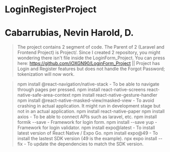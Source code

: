 # LoginRegisterProject
# Cabarrubias, Nevin Harold, D.

> The project contains 2 segment of code. The Parent of 2 (Laravel and Frontend Project) is Project/. Since I created 2 repository, you might wondering there isn't file inside the LoginForm_Project. You can press here: https://github.com/iOXGN90/LoginForm_Project ||
 Project has Login and Register features but does not handle the Forgot Password; tokenization will now work.



> npm install @react-navigation/native-stack - To be able to navigate through pages per pressed. 
> npm install react-native-screens react-native-safe-area-context
> npm install react-native-gesture-handler
> npm install @react-native-masked-view/masked-view - To avoid crashing in actual application. It might run in development stage but not in an actual application. 
> npm install react-native-paper 
> npm install axios - To be able to connect APIs such as laravel, etc.
> npm install formik --save - Framework for login form.
> npm install --save yup - Framework for login validator.
> npm install expo@latest - To install latest version of React Native / Expo Go.
> npm install expo@49 - To install the lastest SDK version (49 is the example).
> npx expo install --fix - To update the dependencies to match the SDK version. 
